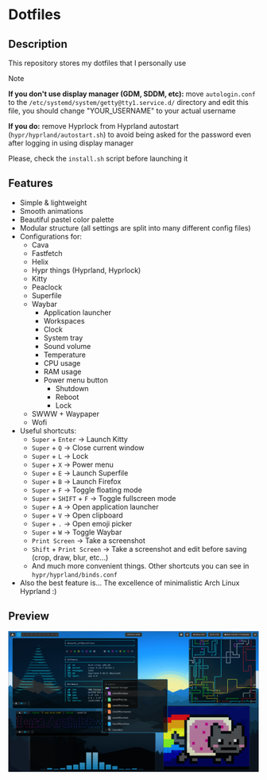 # Dotfiles

## Description

This repository stores my dotfiles that I personally use

> [!NOTE]
> **If you don't use display manager (GDM, SDDM, etc):** move `autologin.conf` to the `/etc/systemd/system/getty@tty1.service.d/` directory and edit this file, you should change "YOUR_USERNAME" to your actual username
>
> **If you do:** remove Hyprlock from Hyprland autostart (`hypr/hyprland/autostart.sh`) to avoid being asked for the password even after logging in using display manager

Please, check the `install.sh` script before launching it

## Features

* Simple & lightweight
* Smooth animations
* Beautiful pastel color palette
* Modular structure (all settings are split into many different config files)
* Configurations for:
    + Cava
    + Fastfetch
    + Helix
    + Hypr things (Hyprland, Hyprlock)
    + Kitty
    + Peaclock
    + Superfile
    + Waybar
        - Application launcher
        - Workspaces
        - Clock
        - System tray
        - Sound volume
        - Temperature
        - CPU usage
        - RAM usage
        - Power menu button
            - Shutdown
            - Reboot
            - Lock
    + SWWW + Waypaper
    + Wofi
* Useful shortcuts:
    + `Super` + `Enter` -> Launch Kitty
    + `Super` + `Q` -> Close current window
    + `Super` + `L` -> Lock
    + `Super` + `X` -> Power menu
    + `Super` + `E` -> Launch Superfile
    + `Super` + `B` -> Launch Firefox
    + `Super` + `F` -> Toggle floating mode
    + `Super` + `SHIFT` + `F` -> Toggle fullscreen mode
    + `Super` + `A` -> Open application launcher
    + `Super` + `V` -> Open clipboard
    + `Super` + `.` -> Open emoji picker
    + `Super` + `W` -> Toggle Waybar
    + `Print Screen` -> Take a screenshot
    + `Shift` + `Print Screen` -> Take a screenshot and edit before saving (crop, draw, blur, etc...)
    + And much more convenient things. Other shortcuts you can see in `hypr/hyprland/binds.conf`
* Also the best feature is... The excellence of minimalistic Arch Linux Hyprland :)

## Preview

![](preview.png)
